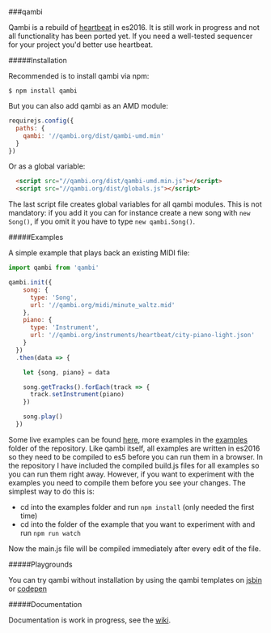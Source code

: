 ###qambi

Qambi is a rebuild of [heartbeat](https://abudaan.github.io/heartbeat) in es2016. It is still work in progress and not all functionality has been ported yet. If you need a well-tested sequencer for your project you'd better use heartbeat.


#####Installation

Recommended is to install qambi via npm:

```
$ npm install qambi
```

But you can also add qambi as an AMD module:
```javascript
requirejs.config({
  paths: {
    qambi: '//qambi.org/dist/qambi-umd.min'
  }
})

```


Or as a global variable:
```html
  <script src="//qambi.org/dist/qambi-umd.min.js"></script>
  <script src="//qambi.org/dist/globals.js"></script>
```
The last script file creates global variables for all qambi modules. This is not mandatory: if you add it you can for instance create a new song with `new Song()`, if you omit it you have to type `new qambi.Song()`.


#####Examples

A simple example that plays back an existing MIDI file:


``` javascript
import qambi from 'qambi'

qambi.init({
    song: {
      type: 'Song',
      url: '//qambi.org/midi/minute_waltz.mid'
    },
    piano: {
      type: 'Instrument',
      url: '//qambi.org/instruments/heartbeat/city-piano-light.json'
    }
  })
  .then(data => {

    let {song, piano} = data

    song.getTracks().forEach(track => {
      track.setInstrument(piano)
    })

    song.play()
  })

```

Some live examples can be found [here](http://abudaan.github.io/qambi/examples/index.html), more examples in the [examples](https://github.com/abudaan/qambi/tree/gh-pages/examples) folder of the repository. Like qambi itself, all examples are written in es2016 so they need to be compiled to es5 before you can run them in a browser. In the repository I have included the compiled build.js files for all examples so you can run them right away. However, if you want to experiment with the examples you need to compile them before you see your changes. The simplest way to do this is:

 - cd into the examples folder and run `npm install` (only needed the first time)
 - cd into the folder of the example that you want to experiment with and run `npm run watch`

Now the main.js file will be compiled immediately after every edit of the file.


#####Playgrounds

You can try qambi without installation by using the qambi templates on [jsbin](http://jsbin.com/kosuva/edit?js,output) or [codepen](http://codepen.io/abudaan/pen/YqmMbK?editors=0010)


#####Documentation

Documentation is work in progress, see the [wiki](https://github.com/abudaan/qambi/wiki).



